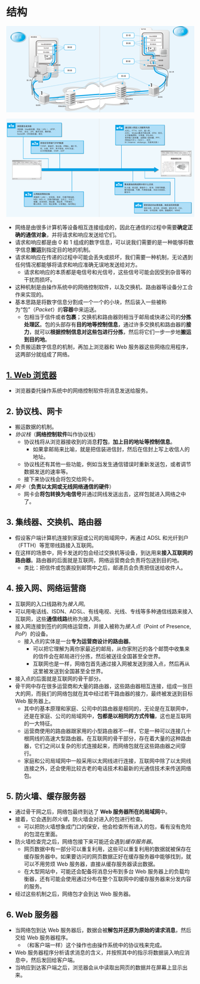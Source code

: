 # 结构
![](src/overview.png)  

![](src/keywords.png)
- 网络是由很多计算机等设备相互连接组成的，因此在通信的过程中需要**确定正确的通信对象**，并将请求和响应发送给它们。
- 请求和响应都是由 0 和 1 组成的数字信息，可以说我们需要的是一种能够将数字信息**搬运**到指定目的地的机制。
- 请求和响应在传递的过程中可能会丢失或损坏，我们需要一种机制，无论遇到任何情况都能够将请求和响应准确无误地发送给对方。
    - 请求和响应的本质都是电信号和光信号，这些信号可能会因受到杂音等的干扰而损坏。
- 这种机制是由操作系统中的网络控制软件，以及交换机、路由器等设备分工合作来实现的。
- 基本思路是将数字信息分割成一个一个的小块，然后装入一些被称为“包”（*Packet*）的**容器**中来运送。
    - 包相当于信件或者**包裹**；交换机和路由器则相当于邮局或快递公司的**分拣处理区**。包的头部存有**目的地等控制信息**，通过许多交换机和路由器的**接力**，就可以**根据控制信息对这些包进行分拣**，然后将它们一步一步地**搬运到目的地**。
- 负责搬运数字信息的机制，再加上浏览器和 Web 服务器这些网络应用程序，这两部分就组成了网络。
## [1. Web 浏览器](01_浏览器.md)
- 浏览器委托操作系统中的网络控制软件将消息发送给服务。
## 2. 协议栈、网卡
- 搬运数据的机制。
- *协议栈*（**网络控制软件**叫作协议栈）
    - 协议栈将从浏览器接收到的消息**打包**，**加上目的地址等控制信息**。
        - 如果拿邮局来比喻，就是把信装进信封，然后在信封上写上收信人的地址。
    - 协议栈还有其他一些功能，例如当发生通信错误时重新发送包，或者调节数据发送的速率等。
    - 接下来协议栈会将包交给网卡。
- *网卡*（**负责以太网或无线网络通信的硬件**）
    - 网卡会**将包转换为电信号**并通过网线发送出去，这样包就进入网络之中了。
## 3. 集线器、交换机、路由器
- 假设客户端计算机连接到家庭或公司的局域网中，再通过 ADSL 和光纤到户（FTTH）等宽带线路接入互联网。
- 在这样的场景中，网卡发送的包会经过交换机等设备，到达用来**接入互联网的路由器**。路由器的后面就是互联网，网络运营商会负责将包送到目的地。
    - 类比：把信件或包裹投到邮筒中之后，邮递员会负责把信送给收件人。
## 4. 接入网、网络运营商
- 互联网的入口线路称为*接入网*。
- 可以用电话线、ISDN、ADSL、有线电视、光线、专线等多种通信线路来接入互联网，这些**通信线路**统称为接入网。
- 接入网连接到签约的网络运营商，并接入被称为*接入点*（Point of Presence, *PoP*）的设备。
    - 接入点的实体是一台**专为运营商设计的路由器**。
        - 可以把它理解为离你家最近的邮局，从你家附近的各个邮筒中收集来的信件会在邮局进行分拣，然后被送往全国甚至全世界。
        - 互联网也是一样，网络包首先通过接入网被发送到接入点，然后再从这里被发送到全国甚至全世界。
- 接入点的后面就是互联网的骨干部分。
- 骨干网中存在很多运营商和大量的路由器，这些路由器相互连接，组成一张巨大的网，而我们的网络包就在其中经过若干路由器的接力，最终被发送到目标 Web 服务器上。
    - 其中的基本原理和家庭、公司中的路由器是相同的，无论是在互联网中，还是在家庭、公司的局域网中，**包都是以相同的方式传输**，这也是互联网的一大特征。
    - 运营商使用的路由器跟家用的小型路由器不一样，它是一种可以连接几十根网线的高速大型路由器。在互联网的骨干部分，存在着大量的这种路由器，它们之间以复杂的形式连接起来，而网络包就在这些路由器之间穿行。
    - 家庭和公司局域网中一般采用以太网线进行连接，互联网中除了以太网线连接之外，还会使用比较古老的电话技术和最新的光通信技术来传送网络包。
## 5. 防火墙、缓存服务器
- 通过骨干网之后，网络包最终到达了 **Web 服务器所在的局域网**中。
- 接着，它会遇到*防火墙*，防火墙会对进入的包进行检查。
    - 可以把防火墙想象成门口的保安，他会检查所有进入的包，看有没有危险的包混在里面。
- 防火墙检查完之后，网络包接下来可能还会遇到*缓存服务器*。
    - 网页数据中有一部分可以重复利用，这些可以重复利用的数据就被保存在缓存服务器中。如果要访问的网页数据正好在缓存服务器中能够找到，就可以不用劳烦 Web 服务器，直接从缓存服务器读出数据。
    - 在大型网站中，可能还会配备将消息分布到多台 Web 服务器上的负载均衡器，还有可能会使用通过分布在整个互联网中的缓存服务器来分发内容的服务。
- 经过这些机制之后，网络包才会到达 Web 服务器。
## 6. Web 服务器
- 当网络包到达 Web 服务器后，数据会被**解包并还原为原始的请求消息**，然后交给 Web 服务器程序。
    - （和客户端一样）这个操作也由操作系统中的协议栈来完成。
- Web 服务器程序分析请求消息的含义，并按照其中的指示将数据装入响应消息中，然后发回给客户端。
- 当响应到达客户端之后，浏览器会从中读取出网页的数据并在屏幕上显示出来。